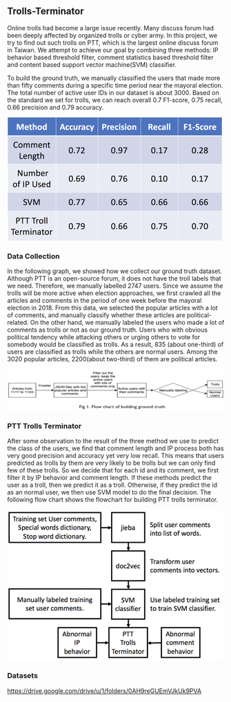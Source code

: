 ## Trolls-Terminator
Online trolls had become a large issue recently. Many discuss forum had been deeply affected by organized trolls or cyber army. In this project, we try to find out such trolls on PTT, which is the largest online discuss forum in Taiwan. We attempt to achieve our goal by combining three methods: IP behavior based threshold filter, comment statistics based threshold filter and content based support vector machine(SVM) classifier.

To build the ground truth, we manually classified the users that made more than fifty comments during a specific time period near the mayoral election. The total number of active user IDs in our dataset is about 3000. Based on the standard we set for trolls, we can reach overall 0.7 F1-score, 0.75 recall, 0.66 precision and 0.79 accuracy.

![](pic/Picture1.png)

### Data Collection
In the following graph, we showed how we collect our ground truth dataset. Although PTT is an open-source forum, it does not have the troll labels that we need. Therefore, we manually labelled 2747 users. Since we assume the trolls will be more active when election approaches,  we first crawled all the articles and comments in the period of one week before the mayoral election in 2018. From this data, we selected the popular articles with a lot of comments, and manually classify whether these articles are political-related. On the other hand, we manually labeled the users who made a lot of comments as trolls or not as our ground truth. Users who with obvious political tendency while attacking others or urging others to vote for somebody would be classified as trolls. As a result, 835 (about one-third) of users are classified as trolls while the others are normal users. Among the 3020 popular articles, 2200(about two-third) of them are political articles.

![](pic/Picture3.png)


### PTT Trolls Terminator
After some observation to the result of the three method we use to predict the class of the users, we find that comment length and IP process both has very good precision and accuracy yet very low recall. This means that users predicted as trolls by them are very likely to be trolls but we can only find few of these trolls. So we decide that for each id and its comment, we first filter it by IP behavior and comment length. If these methods predict the user as a troll, then we predict it as a troll. Otherwise, if they predict the id as an normal user, we then use SVM model to do the final decision. The following flow chart shows the flowchart for building PTT trolls terminator.

![](pic/Picture2.png)

### Datasets
https://drive.google.com/drive/u/1/folders/0AH9reGUEmVJkUk9PVA
